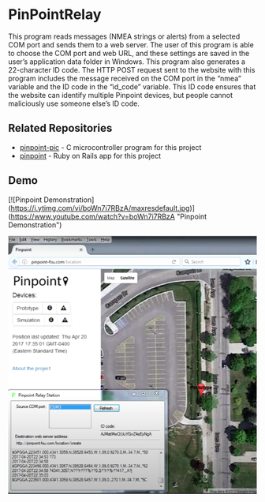 # PinPointRelay

This program reads messages (NMEA strings or alerts) from a selected COM port and sends them to a web server. The user of this program is able to choose the COM port and web URL, and these settings are saved in the user’s application data folder in Windows. This program also generates a 22-character ID code. The HTTP POST request sent to the website with this program includes the message received on the COM port in the “nmea” variable and the ID code in the “id_code” variable. This ID code ensures that the website can identify multiple Pinpoint devices, but people cannot maliciously use someone else’s ID code. 

## Related Repositories

- [pinpoint-pic](https://github.com/omccully/pinpoint-pic) - C microcontroller program for this project
- [pinpoint](https://github.com/omccully/pinpoint) - Ruby on Rails app for this project

## Demo

[![Pinpoint Demonstration]
(https://i.ytimg.com/vi/boWn7i7RBzA/maxresdefault.jpg)] 
(https://www.youtube.com/watch?v=boWn7i7RBzA "Pinpoint Demonstration")

![Relay](/full-screenshot.png)


